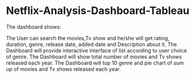 # Netflix-Analysis-Dashboard-Tableau
The dashboard shows:

The User can search the movies,Tv show and he/she will get rating, duration, genre, release date, added date and Description about it.
The Dashboard will provide interactive interface of list according to user choice of genre.
The Dashboard will show total number of movies and Tv shows released each year.
The Dashboard will top 10 genre and pie chart of sum up of movies and Tv shows released each year.
